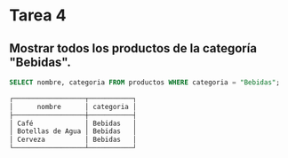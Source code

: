# Tarea 4

## Mostrar todos los productos de la categoría "Bebidas".
```sql 
SELECT nombre, categoria FROM productos WHERE categoria = "Bebidas";
```
```sql
┌──────────────────┬───────────┐
│      nombre      │ categoria │
├──────────────────┼───────────┤
│ Café             │ Bebidas   │
│ Botellas de Agua │ Bebidas   │
│ Cerveza          │ Bebidas   │
└──────────────────┴───────────┘
```
